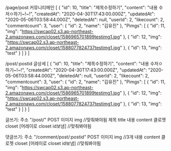 /page/post 커뮤니티메인
[
    {
        "id": 10,
        "title": "제목수정하기",
        "content": "내용 수저ㅇ하기~!~!",
        "createdAt": "2020-04-30T17:43:00.000Z",
        "updatedAt": "2020-05-06T03:58:44.000Z",
        "deletedAt": null,
        "userId": 2,
        "likecount": 2,
        "commentcount": 3,
        "user": {
            "id": 2,
            "name": "김유진"
        },
        "Pimgs": [
            {
                "id": 11,
                "img": "https://swcap02.s3.ap-northeast-2.amazonaws.com/closet/1586965701899testimg1.jpg"
            },
            {
                "id": 12,
                "img": "https://swcap02.s3.ap-northeast-2.amazonaws.com/closet/1588077824737testimg1.jpg"
            },
            {
                "id": 13,
                "img": "test"
            }
        ]
    }
]

/post/:postid 글상세
[
    {
        "id": 10,
        "title": "제목수정하기",
        "content": "내용 수저ㅇ하기~!~!",
        "createdAt": "2020-04-30T17:43:00.000Z",
        "updatedAt": "2020-05-06T03:58:44.000Z",
        "deletedAt": null,
        "userId": 2,
        "likecount": 2,
        "commentcount": 3,
        "user": {
            "id": 2,
            "name": "김유진"
        },
        "Pimgs": [
            {
                "id": 11,
                "img": "https://swcap02.s3.ap-northeast-2.amazonaws.com/closet/1586965701899testimg1.jpg"
            },
            {
                "id": 12,
                "img": "https://swcap02.s3.ap-northeast-2.amazonaws.com/closet/1588077824737testimg1.jpg"
            },
            {
                "id": 13,
                "img": "test"
            }
        ]
    }
]

글쓰기: 주소 "/post/" POST
이미지 img //맞춰봐야됨
제목 title
내용 content
클로젯 closet [어레이로 closet id보냄] //맞춰봐야됨

댓글쓰기: 주소 "/comment/post/:postid" POST
이미지 img //3개
내용 content
클로젯 closet [어레이로 closet id보냄] //맞춰봐야됨


